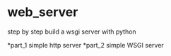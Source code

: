 # web_server
step by step build a wsgi server with python

*part_1 simple http server
*part_2 simple WSGI server

